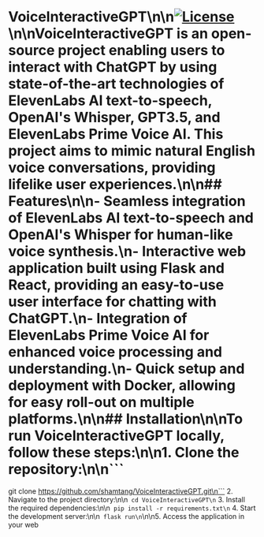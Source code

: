 # VoiceInteractiveGPT\n\n[![License](https://img.shields.io/badge/license-MIT-blue.svg)](LICENSE)\n\nVoiceInteractiveGPT is an open-source project enabling users to interact with ChatGPT by using state-of-the-art technologies of ElevenLabs AI text-to-speech, OpenAI's Whisper, GPT3.5, and ElevenLabs Prime Voice AI. This project aims to mimic natural English voice conversations, providing lifelike user experiences.\n\n## Features\n\n- Seamless integration of ElevenLabs AI text-to-speech and OpenAI's Whisper for human-like voice synthesis.\n- Interactive web application built using Flask and React, providing an easy-to-use user interface for chatting with ChatGPT.\n- Integration of ElevenLabs Prime Voice AI for enhanced voice processing and understanding.\n- Quick setup and deployment with Docker, allowing for easy roll-out on multiple platforms.\n\n## Installation\n\nTo run VoiceInteractiveGPT locally, follow these steps:\n\n1. Clone the repository:\n\n```
git clone https://github.com/shamtang/VoiceInteractiveGPT.git\n```
2. Navigate to the project directory:\n\n```
cd VoiceInteractiveGPT\n```
3. Install the required dependencies:\n\n```
pip install -r requirements.txt\n```
4. Start the development server:\n\n```
flask run\n```\n\n5. Access the application in your web